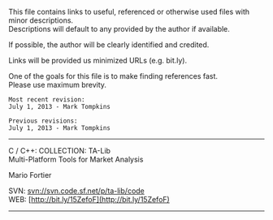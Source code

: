This file contains links to useful, referenced or otherwise used files with minor descriptions.  
Descriptions will default to any provided by the author if available.
  
If possible, the author will be clearly identified and credited.

Links will be provided us minimized URLs (e.g. bit.ly).

One of the goals for this file is to make finding references fast.  
Please use maximum brevity.


	Most recent revision:
	July 1, 2013 - Mark Tompkins

	Previous revisions:
	July 1, 2013 - Mark Tompkins


--------------------------------------------------------
C / C++: COLLECTION: TA-Lib  
Multi-Platform Tools for Market Analysis

Mario Fortier  

SVN: [svn://svn.code.sf.net/p/ta-lib/code](svn://svn.code.sf.net/p/ta-lib/code)  
WEB: [http://bit.ly/15ZefoF](http://bit.ly/15ZefoF)

--------------------------------------------------------
